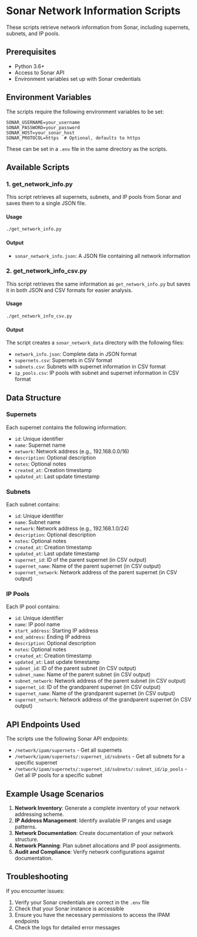 # Sonar Network Information Scripts

These scripts retrieve network information from Sonar, including supernets, subnets, and IP pools.

## Prerequisites

- Python 3.6+
- Access to Sonar API
- Environment variables set up with Sonar credentials

## Environment Variables

The scripts require the following environment variables to be set:

```
SONAR_USERNAME=your_username
SONAR_PASSWORD=your_password
SONAR_HOST=your_sonar_host
SONAR_PROTOCOL=https  # Optional, defaults to https
```

These can be set in a `.env` file in the same directory as the scripts.

## Available Scripts

### 1. get_network_info.py

This script retrieves all supernets, subnets, and IP pools from Sonar and saves them to a single JSON file.

#### Usage

```bash
./get_network_info.py
```

#### Output

- `sonar_network_info.json`: A JSON file containing all network information

### 2. get_network_info_csv.py

This script retrieves the same information as `get_network_info.py` but saves it in both JSON and CSV formats for easier analysis.

#### Usage

```bash
./get_network_info_csv.py
```

#### Output

The script creates a `sonar_network_data` directory with the following files:

- `network_info.json`: Complete data in JSON format
- `supernets.csv`: Supernets in CSV format
- `subnets.csv`: Subnets with supernet information in CSV format
- `ip_pools.csv`: IP pools with subnet and supernet information in CSV format

## Data Structure

### Supernets

Each supernet contains the following information:
- `id`: Unique identifier
- `name`: Supernet name
- `network`: Network address (e.g., 192.168.0.0/16)
- `description`: Optional description
- `notes`: Optional notes
- `created_at`: Creation timestamp
- `updated_at`: Last update timestamp

### Subnets

Each subnet contains:
- `id`: Unique identifier
- `name`: Subnet name
- `network`: Network address (e.g., 192.168.1.0/24)
- `description`: Optional description
- `notes`: Optional notes
- `created_at`: Creation timestamp
- `updated_at`: Last update timestamp
- `supernet_id`: ID of the parent supernet (in CSV output)
- `supernet_name`: Name of the parent supernet (in CSV output)
- `supernet_network`: Network address of the parent supernet (in CSV output)

### IP Pools

Each IP pool contains:
- `id`: Unique identifier
- `name`: IP pool name
- `start_address`: Starting IP address
- `end_address`: Ending IP address
- `description`: Optional description
- `notes`: Optional notes
- `created_at`: Creation timestamp
- `updated_at`: Last update timestamp
- `subnet_id`: ID of the parent subnet (in CSV output)
- `subnet_name`: Name of the parent subnet (in CSV output)
- `subnet_network`: Network address of the parent subnet (in CSV output)
- `supernet_id`: ID of the grandparent supernet (in CSV output)
- `supernet_name`: Name of the grandparent supernet (in CSV output)
- `supernet_network`: Network address of the grandparent supernet (in CSV output)

## API Endpoints Used

The scripts use the following Sonar API endpoints:

- `/network/ipam/supernets` - Get all supernets
- `/network/ipam/supernets/:supernet_id/subnets` - Get all subnets for a specific supernet
- `/network/ipam/supernets/:supernet_id/subnets/:subnet_id/ip_pools` - Get all IP pools for a specific subnet

## Example Usage Scenarios

1. **Network Inventory**: Generate a complete inventory of your network addressing scheme.
2. **IP Address Management**: Identify available IP ranges and usage patterns.
3. **Network Documentation**: Create documentation of your network structure.
4. **Network Planning**: Plan subnet allocations and IP pool assignments.
5. **Audit and Compliance**: Verify network configurations against documentation.

## Troubleshooting

If you encounter issues:

1. Verify your Sonar credentials are correct in the `.env` file
2. Check that your Sonar instance is accessible
3. Ensure you have the necessary permissions to access the IPAM endpoints
4. Check the logs for detailed error messages

